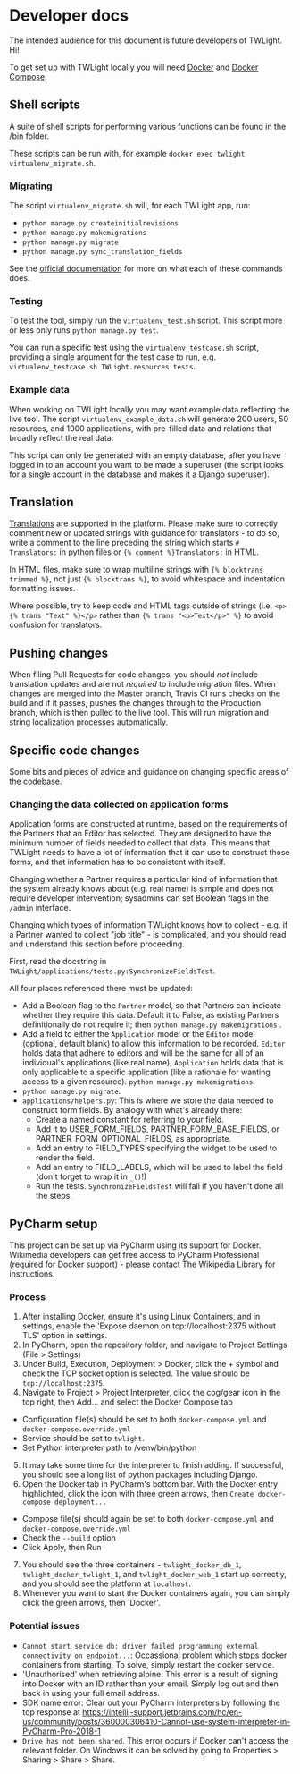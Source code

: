 # Developer docs

The intended audience for this document is future developers of TWLight. Hi!

To get set up with TWLight locally you will need [Docker](https://www.docker.com/) and [Docker Compose](https://docs.docker.com/compose/).

## Shell scripts

A suite of shell scripts for performing various functions can be found in the /bin folder.

These scripts can be run with, for example `docker exec twlight virtualenv_migrate.sh`.

### Migrating

The script `virtualenv_migrate.sh` will, for each TWLight app, run:

- `python manage.py createinitialrevisions`
- `python manage.py makemigrations`
- `python manage.py migrate`
- `python manage.py sync_translation_fields`

See the [official documentation](https://docs.djangoproject.com/en/1.11/topics/migrations/) for more on what each of these commands does.

### Testing

To test the tool, simply run the `virtualenv_test.sh` script. This script more or less only runs `python manage.py test`.

You can run a specific test using the `virtualenv_testcase.sh` script, providing a single argument for the test case to run, e.g. `virtualenv_testcase.sh TWLight.resources.tests`.

### Example data

When working on TWLight locally you may want example data reflecting the live tool. The script `virtualenv_example_data.sh` will generate 200 users, 50 resources, and 1000 applications, with pre-filled data and relations that broadly reflect the real data.

This script can only be generated with an empty database, after you have logged in to an account you want to be made a superuser (the script looks for a single account in the database and makes it a Django superuser).

## Translation

[Translations](https://github.com/wikipedialibrary/TWLight/blob/master/docs/sysadmin.md#translations) are supported in the platform. Please make sure to correctly comment new or updated strings with guidance for translators - to do so, write a comment to the line preceding the string which starts `# Translators:` in python files or `{% comment %}Translators:` in HTML.

In HTML files, make sure to wrap multiline strings with `{% blocktrans trimmed %}`, not just `{% blocktrans %}`, to avoid whitespace and indentation formatting issues.

Where possible, try to keep code and HTML tags outside of strings (i.e. `<p>{% trans "Text" %}</p>` rather than `{% trans "<p>Text</p>" %}` to avoid confusion for translators.

## Pushing changes

When filing Pull Requests for code changes, you should _not_ include translation updates and are not _required_ to include migration files. When changes are merged into the Master branch, Travis CI runs checks on the build and if it passes, pushes the changes through to the Production branch, which is then pulled to the live tool. This will run migration and string localization processes automatically.

## Specific code changes

Some bits and pieces of advice and guidance on changing specific areas of the codebase.

### Changing the data collected on application forms

Application forms are constructed at runtime, based on the requirements of the Partners that an Editor has selected. They are designed to have the minimum number of fields needed to collect that data. This means that TWLight needs to have a lot of information that it can use to construct those forms, and that information has to be consistent with itself.

Changing whether a Partner requires a particular kind of information that the system already knows about (e.g. real name) is simple and does not require developer intervention; sysadmins can set Boolean flags in the `/admin` interface.

Changing which types of information TWLight knows how to collect - e.g. if a Partner wanted to collect "job title" - is complicated, and you should read and understand this section before proceeding.

First, read the docstring in `TWLight/applications/tests.py:SynchronizeFieldsTest`.

All four places referenced there must be updated:
* Add a Boolean flag to the `Partner` model, so that Partners can indicate whether they require this data. Default it to False, as existing Partners definitionally do not require it; then `python manage.py makemigrations` .
* Add a field to either the `Application` model or the `Editor` model (optional, default blank) to allow this information to be recorded. `Editor` holds data that adhere to editors and will be the same for all of an individual's applications (like real name); `Application` holds data that is only applicable to a specific application (like a rationale for wanting access to a given resource). `python manage.py makemigrations`.
* `python manage.py migrate`.
* `applications/helpers.py`: This is where we store the data needed to construct form fields. By analogy with what's already there:
    * Create a named constant for referring to your field.
    * Add it to USER_FORM_FIELDS, PARTNER_FORM_BASE_FIELDS, or PARTNER_FORM_OPTIONAL_FIELDS, as appropriate.
    * Add an entry to FIELD_TYPES specifying the widget to be used to render the field.
    * Add an entry to FIELD_LABELS, which will be used to label the field (don't forget to wrap it in `_()`!)
    * Run the tests. `SynchronizeFieldsTest` will fail if you haven't done all the steps.

## PyCharm setup

This project can be set up via PyCharm using its support for Docker. Wikimedia developers can get free access to PyCharm Professional (required for Docker support) - please contact The Wikipedia Library for instructions.

### Process

1. After installing Docker, ensure it's using Linux Containers, and in settings, enable the 'Expose daemon on tcp://localhost:2375 without TLS' option in settings.
2. In PyCharm, open the repository folder, and navigate to Project Settings (File > Settings)
3. Under Build, Execution, Deployment > Docker, click the + symbol and check the TCP socket option is selected. The value should be `tcp://localhost:2375`.
4. Navigate to Project > Project Interpreter, click the cog/gear icon in the top right, then Add... and select the Docker Compose tab
- Configuration file(s) should be set to both `docker-compose.yml` and `docker-compose.override.yml`
- Service should be set to `twlight`.
- Set Python interpreter path to /venv/bin/python
5. It may take some time for the interpreter to finish adding. If successful, you should see a long list of python packages including Django.
6. Open the Docker tab in PyCharm's bottom bar. With the Docker entry highlighted, click the icon with three green arrows, then `Create docker-compose deployment...`
- Compose file(s) should again be set to both `docker-compose.yml` and `docker-compose.override.yml`
- Check the `--build` option
- Click Apply, then Run
7. You should see the three containers - `twlight_docker_db_1`, `twlight_docker_twlight_1`, and `twlight_docker_web_1` start up correctly, and you should see the platform at `localhost`.
8. Whenever you want to start the Docker containers again, you can simply click the green arrows, then 'Docker'.

### Potential issues
- `Cannot start service db: driver failed programming external connectivity on endpoint...`: Occassional problem which stops docker containers from starting. To solve, simply restart the docker service.
- 'Unauthorised' when retrieving alpine: This error is a result of signing into Docker with an ID rather than your email. Simply log out and then back in using your full email address.
- SDK name error: Clear out your PyCharm interpreters by following the top response at https://intellij-support.jetbrains.com/hc/en-us/community/posts/360000306410-Cannot-use-system-interpreter-in-PyCharm-Pro-2018-1
- `Drive has not been shared`. This error occurs if Docker can't access the relevant folder. On Windows it can be solved by going to Properties > Sharing > Share > Share.
